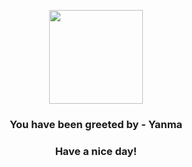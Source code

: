 <p align="center">
            <img src="https://raw.githubusercontent.com/PokeAPI/sprites/master/sprites/pokemon/193.png" width="150" height="150">
          </p>
          <h3 align="center">You have been greeted by - <b>Yanma</b></h3>
          <h3 align="center">Have a nice day!</h3>
        